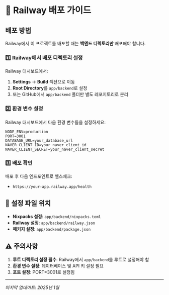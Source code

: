 # 🚀 Railway 배포 가이드

## 배포 방법

Railway에서 이 프로젝트를 배포할 때는 **백엔드 디렉토리만** 배포해야 합니다.

### 1️⃣ Railway에서 배포 디렉토리 설정

Railway 대시보드에서:
1. **Settings** → **Build** 섹션으로 이동
2. **Root Directory**를 `app/backend`로 설정
3. 또는 GitHub에서 `app/backend` 폴더만 별도 레포지토리로 분리

### 2️⃣ 환경 변수 설정

Railway 대시보드에서 다음 환경 변수들을 설정하세요:

```
NODE_ENV=production
PORT=3001
DATABASE_URL=your_database_url
NAVER_CLIENT_ID=your_naver_client_id
NAVER_CLIENT_SECRET=your_naver_client_secret
```

### 3️⃣ 배포 확인

배포 후 다음 엔드포인트로 헬스체크:
- `https://your-app.railway.app/health`

## 🔧 설정 파일 위치

- **Nixpacks 설정**: `app/backend/nixpacks.toml`
- **Railway 설정**: `app/backend/railway.json`
- **패키지 설정**: `app/backend/package.json`

## ⚠️ 주의사항

1. **루트 디렉토리 설정 필수**: Railway에서 `app/backend`를 루트로 설정해야 함
2. **환경 변수 설정**: 데이터베이스 및 API 키 설정 필요
3. **포트 설정**: PORT=3001로 설정됨

---

*마지막 업데이트: 2025년 1월*
